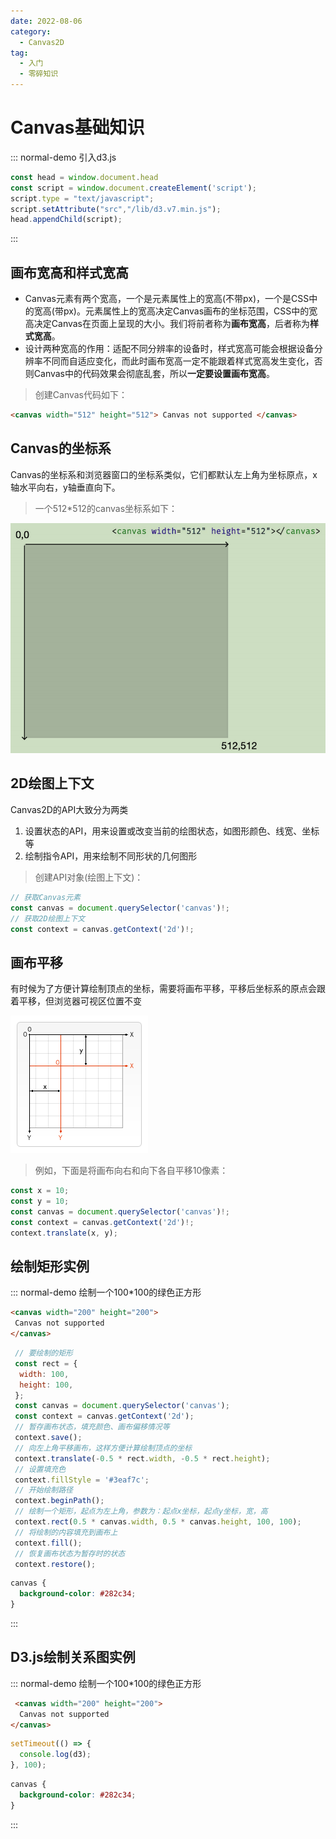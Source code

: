 ```yaml
---
date: 2022-08-06
category:
  - Canvas2D
tag:
  - 入门
  - 零碎知识
---
```


# Canvas基础知识

::: normal-demo 引入d3.js

```js
const head = window.document.head
const script = window.document.createElement('script');
script.type = "text/javascript";
script.setAttribute("src","/lib/d3.v7.min.js");
head.appendChild(script);
```

:::

## 画布宽高和样式宽高

- Canvas元素有两个宽高，一个是元素属性上的宽高(不带px)，一个是CSS中的宽高(带px)。元素属性上的宽高决定Canvas画布的坐标范围，CSS中的宽高决定Canvas在页面上呈现的大小。我们将前者称为**画布宽高**，后者称为**样式宽高**。
- 设计两种宽高的作用：适配不同分辨率的设备时，样式宽高可能会根据设备分辨率不同而自适应变化，而此时画布宽高一定不能跟着样式宽高发生变化，否则Canvas中的代码效果会彻底乱套，所以**一定要设置画布宽高**。

> 创建Canvas代码如下：

```html
<canvas width="512" height="512"> Canvas not supported </canvas>
```

## Canvas的坐标系

Canvas的坐标系和浏览器窗口的坐标系类似，它们都默认左上角为坐标原点，x轴水平向右，y轴垂直向下。
> 一个512*512的canvas坐标系如下：

![512*512的canvas坐标系](./坐标系.png)

## 2D绘图上下文

Canvas2D的API大致分为两类

1. 设置状态的API，用来设置或改变当前的绘图状态，如图形颜色、线宽、坐标等
2. 绘制指令API，用来绘制不同形状的几何图形

> 创建API对象(绘图上下文)：

``` ts
// 获取Canvas元素
const canvas = document.querySelector('canvas')!;
// 获取2D绘图上下文
const context = canvas.getContext('2d')!;
```

## 画布平移

有时候为了方便计算绘制顶点的坐标，需要将画布平移，平移后坐标系的原点会跟着平移，但浏览器可视区位置不变

![画布平移](./画布平移.png)

> 例如，下面是将画布向右和向下各自平移10像素：

```ts
const x = 10;
const y = 10;
const canvas = document.querySelector('canvas')!;
const context = canvas.getContext('2d')!;
context.translate(x, y);
```

## 绘制矩形实例

::: normal-demo 绘制一个100*100的绿色正方形

```html
<canvas width="200" height="200"> 
 Canvas not supported
</canvas>
```

```js
 // 要绘制的矩形
 const rect = {
  width: 100,
  height: 100,
 };
 const canvas = document.querySelector('canvas');
 const context = canvas.getContext('2d');
 // 暂存画布状态，填充颜色、画布偏移情况等
 context.save();
 // 向左上角平移画布，这样方便计算绘制顶点的坐标
 context.translate(-0.5 * rect.width, -0.5 * rect.height);
 // 设置填充色
 context.fillStyle = '#3eaf7c';
 // 开始绘制路径
 context.beginPath();
 // 绘制一个矩形，起点为左上角，参数为：起点x坐标，起点y坐标，宽，高
 context.rect(0.5 * canvas.width, 0.5 * canvas.height, 100, 100);
 // 将绘制的内容填充到画布上
 context.fill();
 // 恢复画布状态为暂存时的状态
 context.restore();
```

```css
canvas {
  background-color: #282c34;
}
```

:::

## D3.js绘制关系图实例

::: normal-demo 绘制一个100*100的绿色正方形

```html
 <canvas width="200" height="200"> 
  Canvas not supported
</canvas>
```

```js
setTimeout(() => {
  console.log(d3);
}, 100); 
```

```css
canvas {
  background-color: #282c34;
}
```

:::
